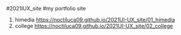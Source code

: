 #2021IUX_site
#my portfolio site
1. himedia https://noctiluca09.github.io/2021UI-UX_site/01_himedia
2. college https://noctiluca09.github.io/2021UI-UX_site/02_college
